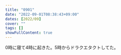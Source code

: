 ```yaml
---
title: "0901"
date: "2022-09-01T08:38:43+09:00"
dates: [2022/09]
cover: ""
tags: []
showFullContent: true
---
```


0時に寝て4時に起きた。5時からドラクエタクトしてた。




